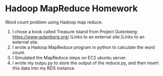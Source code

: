# Hadoop MapReduce Homework
Word count problem using Hadoop map reduce.

1. I chose a book called Treasure Island from Project Gutenberg: https://www.gutenberg.org/ (Links to an external site.)Links to an external site.
2. I wrote a Hadoop MapReduce program in python to calculate the word count.
3. I Simulated the MapReduce steps on EC2 ubuntu server.
4. I wrote my outpu.py to store the output of the reduce.py, and then insert this data into my RDS instance.
